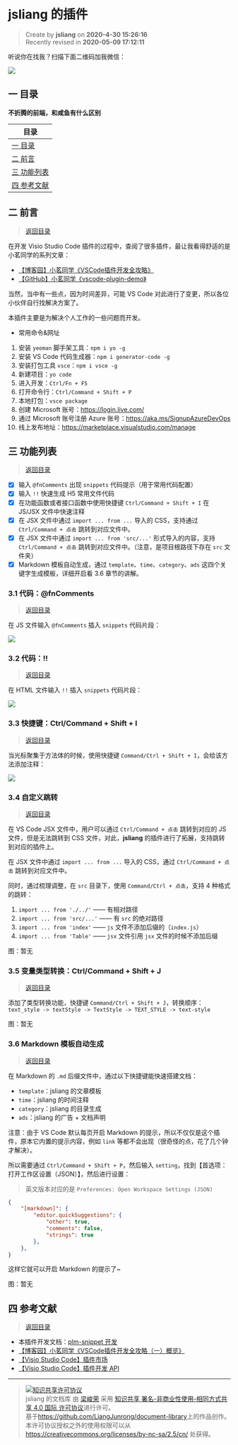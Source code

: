 jsliang 的插件
===

> Create by **jsliang** on **2020-4-30 15:26:16**  
> Recently revised in **2020-05-09 17:12:11**

听说你在找我？扫描下面二维码加我微信：

![](https://github.com/LiangJunrong/document-library/blob/master/public-repertory/img/z-small-wechat.jpeg?raw=true)

## <a name="chapter-one" id="chapter-one"></a>一 目录

**不折腾的前端，和咸鱼有什么区别**

| 目录 |
| --- | 
| [一 目录](#chapter-one) | 
| <a name="catalog-chapter-two" id="catalog-chapter-two"></a>[二 前言](#chapter-two) |
| <a name="catalog-chapter-three" id="catalog-chapter-three"></a>[三 功能列表](#chapter-three) |
| <a name="catalog-chapter-four" id="catalog-chapter-four"></a>[四 参考文献](#chapter-four) |

## <a name="chapter-two" id="chapter-two"></a>二 前言

> [返回目录](#chapter-one)

在开发 Visio Studio Code 插件的过程中，查阅了很多插件，最让我看得舒适的是小茗同学的系列文章：

* [【博客园】小茗同学《VSCode插件开发全攻略》](https://www.cnblogs.com/liuxianan/p/vscode-plugin-overview.html)
* [【GitHub】小茗同学《vscode-plugin-demo》](https://github.com/sxei/vscode-plugin-demo)

当然，当中有一些点，因为时间差异，可能 VS Code 对此进行了变更，所以各位小伙伴自行找解决方案了。

本插件主要是为解决个人工作的一些问题而开发。

* 常用命令&网址

1. 安装 `yeoman` 脚手架工具：`npm i yo -g`
2. 安装 VS Code 代码生成器：`npm i generator-code -g`
3. 安装打包工具 `vsce`：`npm i vsce -g`
4. 新建项目：`yo code`
5. 进入开发：`Ctrl/Fn + F5`
6. 打开命令行：`Ctrl/Command + Shift + P`
7. 本地打包：`vsce package`
8. 创建 Microsoft 账号：https://login.live.com/
9. 通过 Microsoft 账号注册 Azure 账号：https://aka.ms/SignupAzureDevOps
10. 线上发布地址：https://marketplace.visualstudio.com/manage

## <a name="chapter-three" id="chapter-three"></a>三 功能列表

> [返回目录](#chapter-one)

* [x] 输入 `@fnComments` 出现 `snippets` 代码提示（用于常用代码配置）
* [x] 输入 `!!` 快速生成 H5 常用文件代码
* [x] 在功能函数或者接口函数中使用快捷键 `Ctrl/Command + Shift + I` 在 JS/JSX 文件中快速注释
* [x] 在 JSX 文件中通过 `import ... from ...` 导入的 CSS，支持通过 `Ctrl/Command + 点击` 跳转到对应文件中。
* [x] 在 JSX 文件中通过 `import ... from 'src/...'` 形式导入的内容，支持 `Ctrl/Command + 点击` 跳转到对应文件中。（注意，是项目根路径下存在 `src` 文件夹）
* [x] Markdown 模板自动生成，通过 `template`、`time`、`category`、`ads` 这四个关键字生成模板，详细开启看 3.6 章节的讲解。

### <a name="chapter-three-one" id="chapter-three-one"></a>3.1 代码：@fnComments

> [返回目录](#chapter-one)

在 JS 文件输入 `@fnComments` 插入 `snippets` 代码片段：

![](https://github.com/LiangJunrong/all-for-one/blob/master/005-VS%20Code%20%E6%8F%92%E4%BB%B6/images/01-fn-snippets.gif?raw=true)

### <a name="chapter-three-two" id="chapter-three-two"></a>3.2 代码：!!

> [返回目录](#chapter-one)

在 HTML 文件输入 `!!` 插入 `snippets` 代码片段：

![](https://github.com/LiangJunrong/all-for-one/blob/master/005-VS%20Code%20%E6%8F%92%E4%BB%B6/images/02-html-snippets.gif?raw=true)

### <a name="chapter-three-three" id="chapter-three-three"></a>3.3 快捷键：Ctrl/Command + Shift + I

> [返回目录](#chapter-one)

当光标聚集于方法体的时候，使用快捷键 `Command/Ctrl + Shift + I`，会给该方法添加注释：

![](https://github.com/LiangJunrong/all-for-one/blob/master/005-VS%20Code%20%E6%8F%92%E4%BB%B6/images/03-fnComment.gif?raw=true)

### <a name="chapter-three-four" id="chapter-three-four"></a>3.4 自定义跳转

> [返回目录](#chapter-one)

在 VS Code JSX 文件中，用户可以通过 `Ctrl/Command + 点击` 跳转到对应的 JS 文件，但是无法跳转到 CSS 文件，对此，**jsliang** 的插件进行了拓展，支持跳转到对应的插件上。

在 JSX 文件中通过 `import ... from ...` 导入的 CSS，通过 `Ctrl/Command + 点击` 跳转到对应文件中。

同时，通过梳理调整，在 `src` 目录下，使用 `Command/Ctrl + 点击`，支持 4 种格式的跳转：

1. `import ... from './../'`    —— 有相对路径
2. `import ... from 'src/...'`  —— 有 `src` 的绝对路径
3. `import ... from 'index'`    —— `js` 文件不添加后缀的（`index.js`）
4. `import ... from 'Table'`    —— `jsx` 文件引用 `jsx` 文件的时候不添加后缀

图：暂无

### <a name="chapter-three-five" id="chapter-three-five"></a>3.5 变量类型转换：Ctrl/Command + Shift + J

> [返回目录](#chapter-one)

添加了类型转换功能，快捷键 `Command/Ctrl + Shift + J`，转换顺序：`text_style -> textStyle -> TextStyle -> TEXT_STYLE -> text-style`

图：暂无

### <a name="chapter-three-six" id="chapter-three-six"></a>3.6 Markdown 模板自动生成

> [返回目录](#chapter-one)

在 Markdown 的 `.md` 后缀文件中，通过以下快捷键能快速搭建文档：

* `template`：jsliang 的文章模板
* `time`：jsliang 的时间注释
* `category`：jsliang 的目录生成
* `ads`：jsliang 的广告 + 文档声明

注意：由于 VS Code 默认每页开启 Markdown 的提示，所以不仅仅是这个插件，原本它内置的提示内容，例如 `link` 等都不会出现（很奇怪的点，花了几个钟才解决）。

所以需要通过 `Ctrl/Command + Shift + P`，然后输入 `setting`，找到【首选项：打开工作区设置（JSON）】，然后进行设置：

> 英文版本对应的是 `Preferences: Open Workspace Settings (JSON)`

```json
{
	"[markdown]": {
		"editor.quickSuggestions": {
			"other": true,
			"comments": false,
			"strings": true
		},
	},
}
```

这样它就可以开启 Markdown 的提示了~

图：暂无

## <a name="chapter-four" id="chapter-four"></a>四 参考文献

> [返回目录](#chapter-one)

* 本插件开发文档：[plm-snippet 开发](https://github.com/LiangJunrong/document-library/tree/master/other-library/tool/Visio%20Studio%20Code)
* [【博客园】小茗同学《VSCode插件开发全攻略（一）概览》](https://www.cnblogs.com/liuxianan/p/vscode-plugin-overview.html)
* [【Visio Studio Code】插件市场](https://marketplace.visualstudio.com/vscode)
* [【Visio Studio Code】插件开发 API](https://code.visualstudio.com/api)

---

> <a rel="license" href="http://creativecommons.org/licenses/by-nc-sa/4.0/"><img alt="知识共享许可协议" style="border-width:0" src="https://i.creativecommons.org/l/by-nc-sa/4.0/88x31.png" /></a><br /><span xmlns:dct="http://purl.org/dc/terms/" property="dct:title">jsliang 的文档库</span> 由 <a xmlns:cc="http://creativecommons.org/ns#" href="https://github.com/LiangJunrong/document-library" property="cc:attributionName" rel="cc:attributionURL">梁峻荣</a> 采用 <a rel="license" href="http://creativecommons.org/licenses/by-nc-sa/4.0/">知识共享 署名-非商业性使用-相同方式共享 4.0 国际 许可协议</a>进行许可。<br />基于<a xmlns:dct="http://purl.org/dc/terms/" href="https://github.com/LiangJunrong/document-library" rel="dct:source">https://github.com/LiangJunrong/document-library</a>上的作品创作。<br />本许可协议授权之外的使用权限可以从 <a xmlns:cc="http://creativecommons.org/ns#" href="https://creativecommons.org/licenses/by-nc-sa/2.5/cn/" rel="cc:morePermissions">https://creativecommons.org/licenses/by-nc-sa/2.5/cn/</a> 处获得。